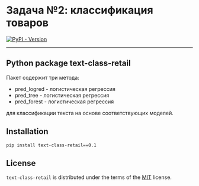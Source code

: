 # Задача №2: классификация товаров
[![PyPI - Version](https://img.shields.io/pypi/v/text-class-retail.svg)](https://pypi.org/project/text-class-retail/0.1/)

-----
## Python package text-class-retail

Пакет содержит три метода:
- pred_logred - логистическая регрессия
- pred_tree - логистическая регрессия
- pred_forest - логистическая регрессия

для классификации текста на основе соответствующих моделей.

## Installation

```console
pip install text-class-retail==0.1
```

## License

`text-class-retail` is distributed under the terms of the [MIT](https://spdx.org/licenses/MIT.html) license.
